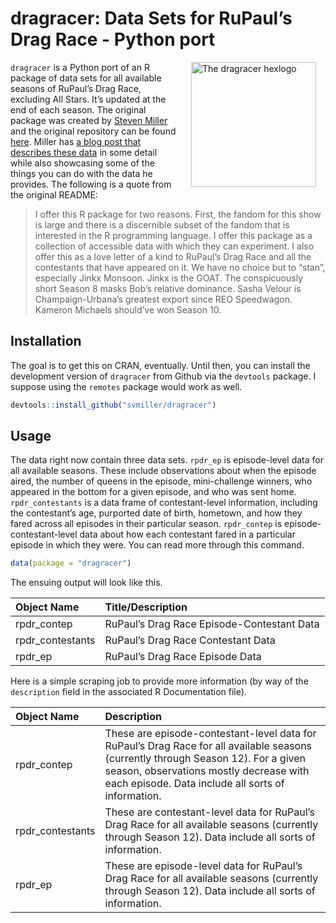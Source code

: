 
# dragracer: Data Sets for RuPaul’s Drag Race - Python port


<img src="man/figures/dragracer-sticker.png" alt="The dragracer hexlogo" align="right" width="200" style="padding: 0 15px; float: right;"/>

`dragracer` is a Python port of an R package of data sets for all available seasons of
RuPaul’s Drag Race, excluding All Stars. It’s updated at the end of each
season. The original package was created by [Steven Miller](http://github.com/svmiller) 
and the original repository can be found [here](http://github.com/svmiller/dragracer). 
Miller has [a blog post that describes these data](http://svmiller.com/blog/2019/02/dragracer-rupauls-drag-race-analysis/)
in some detail while also showcasing some of the things you can do with
the data he provides. The following is a quote from the original README: 
> I offer this R package for two reasons. First, the
> fandom for this show is large and there is a discernible subset of the
> fandom that is interested in the R programming language. I offer this
> package as a collection of accessible data with which they can
> experiment. I also offer this as a love letter of a kind to RuPaul’s
> Drag Race and all the contestants that have appeared on it. We have no
> choice but to “stan”, especially Jinkx Monsoon. Jinkx is the GOAT. The
> conspicuously short Season 8 masks Bob’s relative dominance. Sasha
> Velour is Champaign-Urbana’s greatest export since REO Speedwagon.
> Kameron Michaels should’ve won Season 10.

## Installation

The goal is to get this on CRAN, eventually. Until then, you can install
the development version of `dragracer` from Github via the `devtools`
package. I suppose using the `remotes` package would work as well.

``` r
devtools::install_github("svmiller/dragracer")
```

## Usage

The data right now contain three data sets. `rpdr_ep` is episode-level
data for all available seasons. These include observations about when
the episode aired, the number of queens in the episode, mini-challenge
winners, who appeared in the bottom for a given episode, and who was
sent home. `rpdr_contestants` is a data frame of contestant-level
information, including the contestant’s age, purported date of birth,
hometown, and how they fared across all episodes in their particular
season. `rpdr_contep` is episode-contestant-level data about how each
contestant fared in a particular episode in which they were. You can
read more through this command.

``` r
data(package = "dragracer")
```

The ensuing output will look like this.

| **Object Name**   | **Title/Description**                      |
| :---------------- | :----------------------------------------- |
| rpdr\_contep      | RuPaul’s Drag Race Episode-Contestant Data |
| rpdr\_contestants | RuPaul’s Drag Race Contestant Data         |
| rpdr\_ep          | RuPaul’s Drag Race Episode Data            |

Here is a simple scraping job to provide more information (by way of the
`description` field in the associated R Documentation file).

| **Object Name**   | **Description**                                                                                                                                                                                                                    |
| :---------------- | :--------------------------------------------------------------------------------------------------------------------------------------------------------------------------------------------------------------------------------- |
| rpdr\_contep      | These are episode-contestant-level data for RuPaul’s Drag Race for all available seasons (currently through Season 12). For a given season, observations mostly decrease with each episode. Data include all sorts of information. |
| rpdr\_contestants | These are contestant-level data for RuPaul’s Drag Race for all available seasons (currently through Season 12). Data include all sorts of information.                                                                             |
| rpdr\_ep          | These are episode-level data for RuPaul’s Drag Race for all available seasons (currently through Season 12). Data include all sorts of information.                                                                                |
